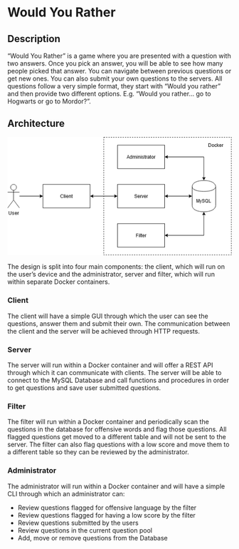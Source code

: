 # Would You Rather
## Description
“Would You Rather” is a game where you are presented with a question with two answers. Once you pick an answer, you will be able to see how many people picked that answer. You can navigate between previous questions or get new ones. You can also submit your own questions to the servers. All questions follow a very simple format, they start with “Would you rather” and then provide two different options. E.g. “Would you rather… go to Hogwarts or go to Mordor?”.
## Architecture
![design diagram](https://github.com/AndreiB97/idp/blob/master/design_diagram.png "Design Diagram")

The design is split into four main components: the client, which will run on the user’s device and the administrator, server and filter, which will run within separate Docker containers.
### Client
The client will have a simple GUI through which the user can see the questions, answer them and submit their own. The communication between the client and the server will be achieved through HTTP requests.
### Server
The server will run within a Docker container and will offer a REST API through which it can communicate with clients. The server will be able to connect to the MySQL Database and call functions and procedures in order to get questions and save user submitted questions.
### Filter
The filter will run within a Docker container and periodically scan the questions in the database for offensive words and flag those questions. All flagged questions get moved to a different table and will not be sent to the server. The filter can also flag questions with a low score and move them to a different table so they can be reviewed by the administrator.
### Administrator
The administrator will run within a Docker container and will have a simple CLI through which an administrator can:
*	Review questions flagged for offensive language by the filter
*	Review questions flagged for having a low score by the filter
*	Review questions submitted by the users
*	Review questions in the current question pool
*	Add, move or remove questions from the Database
